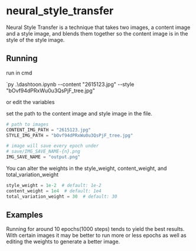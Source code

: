 # neural_style_transfer
Neural Style Transfer is a technique that takes two images, a content image and a style image, and blends them together so the content image is in the style of the style image.

## Running

run in cmd

`py .\dashtoon.ipynb --content "2615123.jpg" --style "bOvf94dPRxWu0u3QsPjF_tree.jpg"

or edit the variables

set the path to the content image and style image in the file.

```py
# path to images
CONTENT_IMG_PATH = "2615123.jpg"
STYLE_IMG_PATH = "bOvf94dPRxWu0u3QsPjF_tree.jpg"

# image will save every epoch under
# save/IMG_SAVE_NAME-{n}.png
IMG_SAVE_NAME = "output.png"
```

You can alter the weights in the style_weight, content_weight, and total_variation_weight

```py
style_weight = 1e-2  # default: 1e-2
content_weight = 1e4  # default: 1e4
total_variation_weight = 30  # default: 30
```

## Examples

Running for around 10 epochs(1000 steps) tends to yield the best results. With certain images it may be better to run more or less epochs as well as editing the weights to generate a better image.
